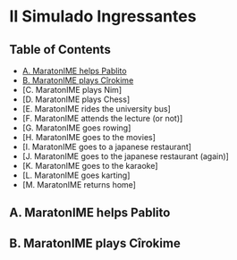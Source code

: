 # II Simulado Ingressantes

## Table of Contents

- [A. MaratonIME helps Pablito](#a.-maratonimE-helps-[ablito)
- [B. MaratonIME plays Cîrokime](#B.-maratonime-plays-cîrokime)
- [C. MaratonIME plays Nim]
- [D. MaratonIME plays Chess]
- [E. MaratonIME rides the university bus]
- [F. MaratonIME attends the lecture (or not)]
- [G. MaratonIME goes rowing] 
- [H. MaratonIME goes to the movies] 
- [I. MaratonIME goes to a japanese restaurant]
- [J. MaratonIME goes to the japanese restaurant (again)]
- [K. MaratonIME goes to the karaoke] 
- [L. MaratonIME goes karting]
- [M. MaratonIME returns home]

## A. MaratonIME helps Pablito

## B. MaratonIME plays Cîrokime

